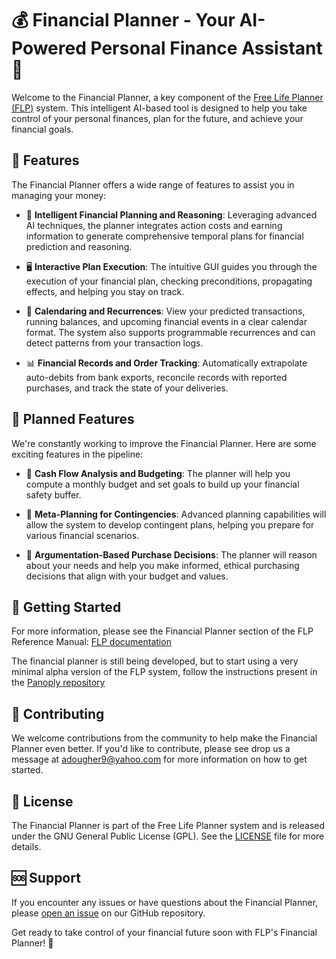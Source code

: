 # 💰 Financial Planner - Your AI-Powered Personal Finance Assistant 🤖

Welcome to the Financial Planner, a key component of the [Free Life Planner (FLP)](https://github.com/aindilis/free-life-planner) system. This intelligent AI-based tool is designed to help you take control of your personal finances, plan for the future, and achieve your financial goals.

## 🌟 Features

The Financial Planner offers a wide range of features to assist you in managing your money:

- 🧠 **Intelligent Financial Planning and Reasoning**: Leveraging advanced AI techniques, the planner integrates action costs and earning information to generate comprehensive temporal plans for financial prediction and reasoning.

- 🖥️ **Interactive Plan Execution**: The intuitive GUI guides you through the execution of your financial plan, checking preconditions, propagating effects, and helping you stay on track.

- 📅 **Calendaring and Recurrences**: View your predicted transactions, running balances, and upcoming financial events in a clear calendar format. The system also supports programmable recurrences and can detect patterns from your transaction logs.

- 📊 **Financial Records and Order Tracking**: Automatically extrapolate auto-debits from bank exports, reconcile records with reported purchases, and track the state of your deliveries.

## 🔮 Planned Features

We're constantly working to improve the Financial Planner. Here are some exciting features in the pipeline:

- 💸 **Cash Flow Analysis and Budgeting**: The planner will help you compute a monthly budget and set goals to build up your financial safety buffer.

- 🧩 **Meta-Planning for Contingencies**: Advanced planning capabilities will allow the system to develop contingent plans, helping you prepare for various financial scenarios.

- 🤝 **Argumentation-Based Purchase Decisions**: The planner will reason about your needs and help you make informed, ethical purchasing decisions that align with your budget and values.

## 🚀 Getting Started

For more information, please see the Financial Planner section of the FLP Reference Manual: [FLP documentation](https://github.com/aindilis/flp/blob/main/ReferenceManual.md#financial-planner)

The financial planner is still being developed, but to start using a very minimal alpha version of the FLP system, follow the instructions present in the [Panoply repository](https://github.com/aindilis/frdcsa-panoply-git-20200329/blob/master/README.md)
 
## 👥 Contributing

We welcome contributions from the community to help make the Financial Planner even better. If you'd like to contribute, please see drop us a message at adougher9@yahoo.com for more information on how to get started.

## 📜 License

The Financial Planner is part of the Free Life Planner system and is released under the GNU General Public License (GPL). See the [LICENSE](LICENSE) file for more details.

## 🆘 Support

If you encounter any issues or have questions about the Financial Planner, please [open an issue](https://github.com/aindilis/free-life-planner/issues) on our GitHub repository.

Get ready to take control of your financial future soon with FLP's Financial Planner! 🎉
